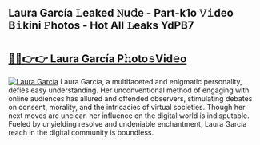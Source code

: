 ## Laura García 𝙻eaked 𝙽u𝚍e - Part-k1o 𝚅𝚒deo B𝚒kini 𝙿hotos - Hot All 𝙻eaks YdPB7

# <h2><a href="http://ld1i6t.urlbe.top/?page=Laura+Garc%c3%ada">🔗🔗👉👉 Laura García P𝚑oto𝚜Vid𝚎o</a></h2>

[![Laura García](https://i.imgur.com/eBuTRDB.gif)](http://ld1i6t.urlbe.top/?page=Laura+Garc%c3%ada)
Laura García, a multifaceted and enigmatic personality, defies easy understanding. Her unconventional method of engaging with online audiences has allured and offended observers, stimulating debates on consent, morality, and the intricacies of virtual societies. Though her next moves are unclear, her influence on the digital world is indisputable. Fueled by unyielding resolve and undeniable enchantment, Laura García reach in the digital community is boundless.
